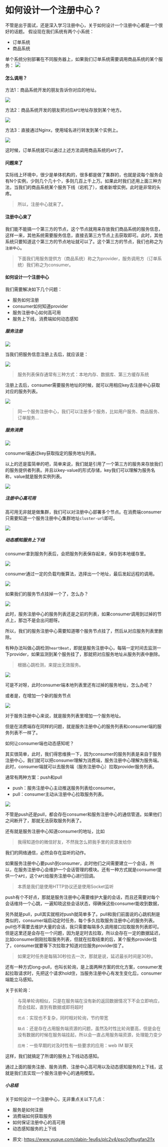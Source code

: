 # 如何设计一个注册中心？
<!--page header-->

不管是出于面试，还是深入学习注册中心，关于如何设计一个注册中心都是一个很好的话题。
假设现在我们系统有两个小系统：

- 订单系统
- 商品系统

单个系统分别部署在不同服务器上，如果我们订单系统需要调用商品系统的某个服务：
![](./img/TxpORKM-3ocM8xAK/%E6%B3%A8%E5%86%8C%E4%B8%AD%E5%BF%831-658644.png)
<a name="dfa90f77"></a>
#### 怎么调用？
方法1：商品系统开发的朋友告诉你对应的地址。

![](./img/TxpORKM-3ocM8xAK/%E6%B3%A8%E5%86%8C%E4%B8%AD%E5%BF%832-793774.png)

方法2：商品系统开发的朋友把对应`API`地址存放到某个地方。

![](./img/TxpORKM-3ocM8xAK/%E6%B3%A8%E5%86%8C%E4%B8%AD%E5%BF%833-395489.png)

方法3：直接通过Nginx，使用域名进行转发到某个实例上。

![](./img/TxpORKM-3ocM8xAK/%E6%B3%A8%E5%86%8C%E4%B8%AD%E5%BF%834-205988.png)

这时候，订单系统就可以通过上述方法调用商品系统的`API`了。

<a name="ced8ec7f"></a>
#### 问题来了
实际线上环境中，很少是单体机构的，很多都是做了集群的，也就是说每个服务会有N个实例，少则几个几十个，多则几百上千上万。如果此时我们还用上面三种方法，当我们的商品系统某个服务下线（宕机了），或者新增实例，此时是非常的头疼。
> 所以，注册中心就来了。


<a name="7f559c40"></a>
#### 注册中心来了

我们能不能搞一个第三方的节点，这个节点就用来存放我们商品系统的服务信息，这样一来，其他系统需要服务信息，直接去第三方节点上去获取即可。此时，其他系统只要知道这个第三方的节点地址就可以了。这个第三方的节点，我们也称之为`注册中心`。

> 下面我们用服务提供方（商品系统）称之为provider，服务调用方（订单系统）我们称之为consumer。


<a name="6aa8e4a8"></a>
#### 如何设计一个注册中心

我们需要解决如下几个问题：

- 服务如何注册
- consumer如何知道provider
- 服务注册中心如何高可用
- 服务上下线，消费端如何动态感知

<a name="f3bad82b"></a>
##### 服务注册

![](./img/TxpORKM-3ocM8xAK/%E6%B3%A8%E5%86%8C%E4%B8%AD%E5%BF%835-715781.png)

当我们把服务信息注册上去后，就应该是：

![](./img/TxpORKM-3ocM8xAK/%E6%B3%A8%E5%86%8C%E4%B8%AD%E5%BF%836-842234.png)

> 服务列表保存通常有三种方式：本地内存、数据库、第三方缓存系统


注册上去后，consumer需要服务地址的时候，就可以用相应key去注册中心获取对应的服务列表。

![](./img/TxpORKM-3ocM8xAK/%E6%B3%A8%E5%86%8C%E4%B8%AD%E5%BF%837-008925.png)

> 同一个服务注册中心，我们可以注册多个服务，比如用户服务、商品服务、订单服务...


<a name="de9e3afe"></a>
##### 服务消费

![](./img/TxpORKM-3ocM8xAK/%E6%B3%A8%E5%86%8C%E4%B8%AD%E5%BF%838-315804.png)

consumer端通过key获取指定的服务地址列表。

以上的还是蛮简单的吧，简单来说，我们就是引用了一个第三方的服务来存放我们的服务提供者列表。并且以key-value的形式存储，key我们可以理解为服务名称，value就是服务实例列表。

![](./img/TxpORKM-3ocM8xAK/%E6%B3%A8%E5%86%8C%E4%B8%AD%E5%BF%839-963415.png)

<a name="1d5c7362"></a>
##### 注册中心高可用

高可用无非就是做集群，我们可以对注册中心部署多个节点。在消费端consumer只需要知道一个服务注册中心集群地址`cluster-url`即可。

![](./img/TxpORKM-3ocM8xAK/%E6%B3%A8%E5%86%8C%E4%B8%AD%E5%BF%8310-923581.png)

<a name="eac80309"></a>
##### 动态感知服务上下线

consumer拿到服务列表后，会把服务列表保存起来，保存到本地缓存里。

![](./img/TxpORKM-3ocM8xAK/%E6%B3%A8%E5%86%8C%E4%B8%AD%E5%BF%8312-783127.png)

consumer通过一定的负载均衡算法，选择出一个地址，最后发起远程的调用。

![](./img/TxpORKM-3ocM8xAK/%E6%B3%A8%E5%86%8C%E4%B8%AD%E5%BF%8313-273287.png)

如果我们的服务节点挂掉一个了，怎么办？

![](./img/TxpORKM-3ocM8xAK/%E6%B3%A8%E5%86%8C%E4%B8%AD%E5%BF%8315-751421.png)

此时，服务注册中心的服务列表还是之前的列表，如果consumer调用到过掉的节点上，那岂不是会出问题呀。

所以，我们的服务注册中心需要知道哪个服务节点挂了，然后从对应服务列表里删除。

有种办法叫做心跳检测`heartBeat`，即就是服务注册中心，每隔一定时间去监测一下provider，如果监测到某个服务挂了，那就把对应服务地址从服务列表中删除。

> 根据心跳检测，来提出无效服务。


![](undefined)

可是不对呀，此时consumer端本地列表里还有过掉的服务地址，怎么办呢？

或者是，在增加一个新的服务节点

![](undefined)

对于服务注册中心来说，就是服务列表里增加一个服务地址。

但是在消费端存在同样的问题，就是服务注册中心的服务列表和consumer端的服务列表不一样了。

如何让consumer端也动态感知呢？

其实很简单，此时，我们得思维换一下，因为consumer的服务列表是来自于服务注册中心，我们就可以把consumer理解为消费端，服务注册中心理解为服务端。此时，consumer端就可以去服务端（服务注册中心）拉取provider服务列表。

通常有两种方案：push和pull

- push：服务注册中心主动推送服务列表给consumer。
- pull：consumer主动从注册中心拉取服务列表。

![](undefined)

不管是push还是pull，都会存在consumer和服务注册中心的通信管道。如果他们之间断开了，那就无法获取服务列表了。

还有就是服务注册中心知道consumer的地址，比如

> 我得知道你的微信好友，不然我怎么把我手里的资源发给你


我们的网络通信，必然会存在监听的动作。

如果服务注册中心要push到consumer，此时他们之间需要建立一个会话，所以，在服务注册中心会维护一个会话管理的模块。还有一种方式就是consumer提供一个`API`，这个`API`给服务注册中心进行回调。

> 本质是我们是使用HTTP协议还是使用Socket监听


push有个不好点，那就是服务注册中心需要维护大量的会话，而且还需要对每个会话维持一个心跳，一遍知晓这些会话状态，得确保这些consumer能收到数据，

另外就是pull，pull其实就相对push就简单多了。pull和我们前面说的心跳机制是类似的，consumer端启动定时任务，每个多久拉取服务注册中心的服务列表。pull也不需要去维护大量的会话，我只需要每隔多久调用接口拉取服务列表即可。但是这里还是会存在一个问题，因为是定时去拉取，所以会存在一定的数据延迟，比如consumer刚刚拉取服务列表，但就在拉取结束的后，某个服务provider挂了，consumer就要等下次拉取才知道对应服务provider挂了。

> 如果定时任务是每隔30秒拉去一次，那就是说，延迟最长时间是30秒。


还有一种方式long-pull，也叫长轮询，是上面两种方案的优化方案，consumer发起拉取请求时，先把这个请求hold住，当服务注册中心有发生变化后，consumer端能立马感知。

关于长轮询：

> 与简单轮询相似，只是在服务端在没有新的返回数据情况下不会立即响应，而会挂起，直到有数据或即将超时
>  
> `优点`：实现也不复杂，同时相对轮询，节约带宽
>  
> `缺点`：还是存在占用服务端资源的问题，虽然及时性比轮询要高，但是会在没有数据的时候在服务端挂起，所以会一直占用服务端资源，处理能力变少
>  
> `应用`：一些早期的对及时性有一些要求的应用：web IM 聊天


这样，我们就搞定了所谓的服务上下线动态感知。

通过上面的服务注册、服务消费、注册中心高可用以及动态感知服务的上下线，这就是我们去实现一个服务注册中心的通用模型。

<a name="cc1d28d4"></a>
##### 小总结

关于如何设计一个注册中心，无非重点关以下几点：

- 服务是如何注册
- 消费端如何获取服务
- 如何保证注册中心的高可用
- 动态感知服务的上下线


<!--page footer-->
- 原文: <https://www.yuque.com/dabin-1eu6s/plc2v4/psc0gfhugfan2l1x>